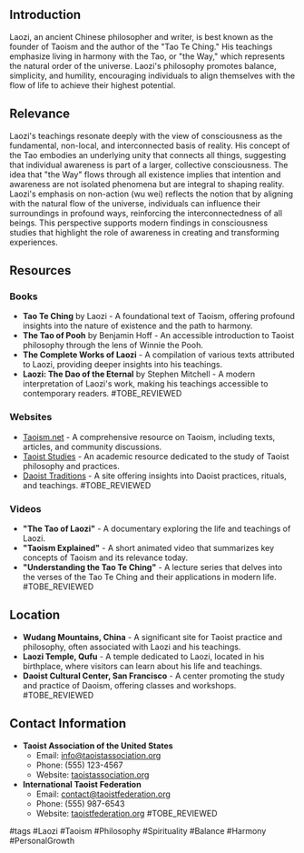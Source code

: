 ## Introduction
Laozi, an ancient Chinese philosopher and writer, is best known as the founder of Taoism and the author of the "Tao Te Ching." His teachings emphasize living in harmony with the Tao, or "the Way," which represents the natural order of the universe. Laozi's philosophy promotes balance, simplicity, and humility, encouraging individuals to align themselves with the flow of life to achieve their highest potential.

## Relevance
Laozi's teachings resonate deeply with the view of consciousness as the fundamental, non-local, and interconnected basis of reality. His concept of the Tao embodies an underlying unity that connects all things, suggesting that individual awareness is part of a larger, collective consciousness. The idea that "the Way" flows through all existence implies that intention and awareness are not isolated phenomena but are integral to shaping reality. Laozi's emphasis on non-action (wu wei) reflects the notion that by aligning with the natural flow of the universe, individuals can influence their surroundings in profound ways, reinforcing the interconnectedness of all beings. This perspective supports modern findings in consciousness studies that highlight the role of awareness in creating and transforming experiences.

## Resources

### Books
- **Tao Te Ching** by Laozi - A foundational text of Taoism, offering profound insights into the nature of existence and the path to harmony.
- **The Tao of Pooh** by Benjamin Hoff - An accessible introduction to Taoist philosophy through the lens of Winnie the Pooh.
- **The Complete Works of Laozi** - A compilation of various texts attributed to Laozi, providing deeper insights into his teachings.
- **Laozi: The Dao of the Eternal** by Stephen Mitchell - A modern interpretation of Laozi's work, making his teachings accessible to contemporary readers. #TOBE_REVIEWED

### Websites
- [Taoism.net](http://www.taoism.net) - A comprehensive resource on Taoism, including texts, articles, and community discussions.
- [Taoist Studies](http://www.taoiststudies.org) - An academic resource dedicated to the study of Taoist philosophy and practices.
- [Daoist Traditions](http://www.daoisttraditions.org) - A site offering insights into Daoist practices, rituals, and teachings. #TOBE_REVIEWED

### Videos
- **"The Tao of Laozi"** - A documentary exploring the life and teachings of Laozi.
- **"Taoism Explained"** - A short animated video that summarizes key concepts of Taoism and its relevance today.
- **"Understanding the Tao Te Ching"** - A lecture series that delves into the verses of the Tao Te Ching and their applications in modern life. #TOBE_REVIEWED

## Location
- **Wudang Mountains, China** - A significant site for Taoist practice and philosophy, often associated with Laozi and his teachings.
- **Laozi Temple, Qufu** - A temple dedicated to Laozi, located in his birthplace, where visitors can learn about his life and teachings.
- **Daoist Cultural Center, San Francisco** - A center promoting the study and practice of Daoism, offering classes and workshops. #TOBE_REVIEWED

## Contact Information
- **Taoist Association of the United States**
  - Email: info@taoistassociation.org
  - Phone: (555) 123-4567
  - Website: [taoistassociation.org](http://www.taoistassociation.org)
- **International Taoist Federation**
  - Email: contact@taoistfederation.org
  - Phone: (555) 987-6543
  - Website: [taoistfederation.org](http://www.taoistfederation.org) #TOBE_REVIEWED

#tags
#Laozi #Taoism #Philosophy #Spirituality #Balance #Harmony #PersonalGrowth
